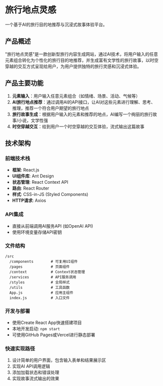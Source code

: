 # 旅行地点灵感

一个基于AI的旅行目的地推荐与沉浸式故事体验平台。

## 产品概述

"旅行地点灵感"是一款创新型旅行内容生成网站，通过AI技术，将用户输入的任意元素组合转化为个性化的旅行目的地推荐，并生成富有文学性的旅行故事，以时空穿越的交互方式呈现给用户，为用户提供独特的旅行灵感和沉浸式体验。

## 产品主要功能

1. **元素输入**：用户输入任意元素组合（如情绪、场景、活动、气候等）
2. **AI旅行地点推荐**：通过调用AI的API接口，让AI对这些元素进行理解、思考、推理，推荐一个符合用户期望的旅行地点
3. **旅行故事生成**：根据用户输入的元素和推荐的地点，AI编写一个绚丽的旅行故事/小说，文学性强
4. **时空穿越交互**：给到用户一个时空穿越的交互体验，流式输出这篇故事

## 技术架构

### 前端技术栈
- **框架**: React.js
- **UI组件库**: Ant Design
- **状态管理**: React Context API
- **路由**: React Router
- **样式**: CSS-in-JS (Styled Components)
- **HTTP请求**: Axios

### API集成
- 直接从前端调用AI服务API (如OpenAI API)
- 使用环境变量存储API密钥

### 文件结构
```
/src
  /components        # 可复用UI组件
  /pages             # 页面组件
  /context           # Context状态管理
  /services          # API服务调用
  /styles            # 全局样式
  /utils             # 工具函数
  App.js             # 应用主组件
  index.js           # 入口文件
```

### 开发与部署
- 使用Create React App快速搭建项目
- 本地开发启动: `npm start`
- 可使用GitHub Pages或Vercel进行静态部署

### 快速实现路径
1. 设计简单的用户界面，包含输入表单和结果展示区
2. 实现AI API调用逻辑
3. 添加加载状态和错误处理
4. 实现故事流式输出的效果

